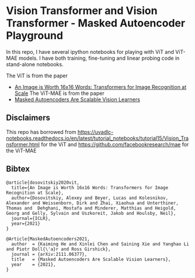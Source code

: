 # Vision Transformer and Vision Transformer - Masked Autoencoder Playground

In this repo, I have several ipython notebooks for playing with ViT and ViT-MAE models.
I have both training, fine-tuning and linear probing code in stand-alone notebooks.

The ViT is from the paper
- [An Image is Worth 16x16 Words: Transformers for Image Recognition at Scale](https://arxiv.org/abs/2010.11929)
The ViT-MAE is from the paper
- [Masked Autoencoders Are Scalable Vision Learners](https://arxiv.org/abs/2111.06377)

## Disclaimers

This repo has borrowed from 
https://uvadlc-notebooks.readthedocs.io/en/latest/tutorial_notebooks/tutorial15/Vision_Transformer.html for the ViT
and https://github.com/facebookresearch/mae for the ViT-MAE



## Bibtex

```
@article{dosovitskiy2020vit,
  title={An Image is Worth 16x16 Words: Transformers for Image Recognition at Scale},
  author={Dosovitskiy, Alexey and Beyer, Lucas and Kolesnikov, Alexander and Weissenborn, Dirk and Zhai, Xiaohua and Unterthiner, Thomas and  Dehghani, Mostafa and Minderer, Matthias and Heigold, Georg and Gelly, Sylvain and Uszkoreit, Jakob and Houlsby, Neil},
  journal={ICLR},
  year={2021}
}

@Article{MaskedAutoencoders2021,
  author  = {Kaiming He and Xinlei Chen and Saining Xie and Yanghao Li and Piotr Doll{\'a}r and Ross Girshick},
  journal = {arXiv:2111.06377},
  title   = {Masked Autoencoders Are Scalable Vision Learners},
  year    = {2021},
}
```